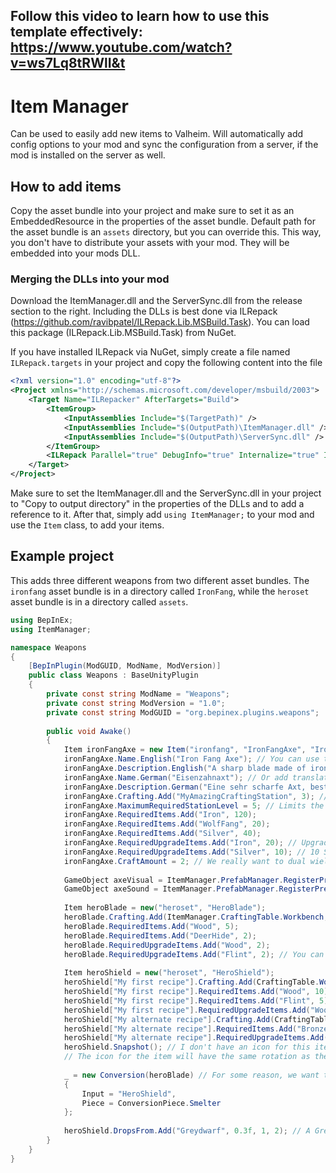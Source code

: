 ﻿## Follow this video to learn how to use this template effectively: https://www.youtube.com/watch?v=ws7Lq8tRWlI&t

# Item Manager

Can be used to easily add new items to Valheim. Will automatically add config options to your mod and sync the configuration from a server, if the mod is installed on the server as well.

## How to add items

Copy the asset bundle into your project and make sure to set it as an EmbeddedResource in the properties of the asset bundle.
Default path for the asset bundle is an `assets` directory, but you can override this.
This way, you don't have to distribute your assets with your mod. They will be embedded into your mods DLL.

### Merging the DLLs into your mod

Download the ItemManager.dll and the ServerSync.dll from the release section to the right.
Including the DLLs is best done via ILRepack (https://github.com/ravibpatel/ILRepack.Lib.MSBuild.Task). You can load this package (ILRepack.Lib.MSBuild.Task) from NuGet.

If you have installed ILRepack via NuGet, simply create a file named `ILRepack.targets` in your project and copy the following content into the file

```xml
<?xml version="1.0" encoding="utf-8"?>
<Project xmlns="http://schemas.microsoft.com/developer/msbuild/2003">
    <Target Name="ILRepacker" AfterTargets="Build">
        <ItemGroup>
            <InputAssemblies Include="$(TargetPath)" />
            <InputAssemblies Include="$(OutputPath)\ItemManager.dll" />
            <InputAssemblies Include="$(OutputPath)\ServerSync.dll" />
        </ItemGroup>
        <ILRepack Parallel="true" DebugInfo="true" Internalize="true" InputAssemblies="@(InputAssemblies)" OutputFile="$(TargetPath)" TargetKind="SameAsPrimaryAssembly" LibraryPath="$(OutputPath)" />
    </Target>
</Project>
```

Make sure to set the ItemManager.dll and the ServerSync.dll in your project to "Copy to output directory" in the properties of the DLLs and to add a reference to it.
After that, simply add `using ItemManager;` to your mod and use the `Item` class, to add your items.

## Example project

This adds three different weapons from two different asset bundles. The `ironfang` asset bundle is in a directory called `IronFang`, while the `heroset` asset bundle is in a directory called `assets`.

```csharp
using BepInEx;
using ItemManager;

namespace Weapons
{
	[BepInPlugin(ModGUID, ModName, ModVersion)]
	public class Weapons : BaseUnityPlugin
	{
		private const string ModName = "Weapons";
		private const string ModVersion = "1.0";
		private const string ModGUID = "org.bepinex.plugins.weapons";
		
		public void Awake()
		{
			Item ironFangAxe = new Item("ironfang", "IronFangAxe", "IronFang");
			ironFangAxe.Name.English("Iron Fang Axe"); // You can use this to fix the display name in code
			ironFangAxe.Description.English("A sharp blade made of iron.");
			ironFangAxe.Name.German("Eisenzahnaxt"); // Or add translations for other languages
			ironFangAxe.Description.German("Eine sehr scharfe Axt, bestehend aus Eisen und Wolfszähnen.");
			ironFangAxe.Crafting.Add("MyAmazingCraftingStation", 3); // Custom crafting stations can be specified as a string
			ironFangAxe.MaximumRequiredStationLevel = 5; // Limits the crafting station level required to upgrade or repair the item to 5
			ironFangAxe.RequiredItems.Add("Iron", 120);
			ironFangAxe.RequiredItems.Add("WolfFang", 20);
			ironFangAxe.RequiredItems.Add("Silver", 40);
			ironFangAxe.RequiredUpgradeItems.Add("Iron", 20); // Upgrade requirements are per item, even if you craft two at the same time
			ironFangAxe.RequiredUpgradeItems.Add("Silver", 10); // 10 Silver: You need 10 silver for level 2, 20 silver for level 3, 30 silver for level 4
			ironFangAxe.CraftAmount = 2; // We really want to dual wield these
			
			GameObject axeVisual = ItemManager.PrefabManager.RegisterPrefab("ironfang", "axeVisual"); // If our axe has a special visual effect, like a glow, we can skip adding it to the ObjectDB this way
			GameObject axeSound = ItemManager.PrefabManager.RegisterPrefab("ironfang", "axeSound"); // Same for special sound effects
			
			Item heroBlade = new("heroset", "HeroBlade");
            heroBlade.Crafting.Add(ItemManager.CraftingTable.Workbench, 2);
            heroBlade.RequiredItems.Add("Wood", 5);
            heroBlade.RequiredItems.Add("DeerHide", 2);
            heroBlade.RequiredUpgradeItems.Add("Wood", 2);
            heroBlade.RequiredUpgradeItems.Add("Flint", 2); // You can even add new items for the upgrade
			
			Item heroShield = new("heroset", "HeroShield");
			heroShield["My first recipe"].Crafting.Add(CraftingTable.Workbench, 1); // You can add multiple recipes for the same item, by giving the recipe a name
			heroShield["My first recipe"].RequiredItems.Add("Wood", 10);
			heroShield["My first recipe"].RequiredItems.Add("Flint", 5);
			heroShield["My first recipe"].RequiredUpgradeItems.Add("Wood", 5);
			heroShield["My alternate recipe"].Crafting.Add(CraftingTable.Forge, 1); // And this is our second recipe then
			heroShield["My alternate recipe"].RequiredItems.Add("Bronze", 2);
			heroShield["My alternate recipe"].RequiredUpgradeItems.Add("Bronze", 1);
			heroShield.Snapshot(); // I don't have an icon for this item in my asset bundle, so I will let the ItemManager generate one automatically
			// The icon for the item will have the same rotation as the item in unity
			
			_ = new Conversion(heroBlade) // For some reason, we want to be able to put a hero shield into a smelter, to get a hero blade
			{
				Input = "HeroShield",
				Piece = ConversionPiece.Smelter
			};
			
			heroShield.DropsFrom.Add("Greydwarf", 0.3f, 1, 2); // A Greydwarf has a 30% chance, to drop 1-2 hero shields.
		}
	}
}
```